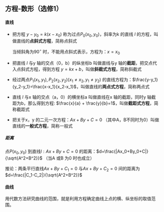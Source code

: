 ## 方程-数形（选修1）

#### 直线

- 把方程 $y-y_0=k(x-x_0)$ 称为过点$P_0(x_0,y_0)$，斜率为k 的直线 $l$ 的方程，叫做直线的**点斜式方程**，简称点斜式

  当倾斜角为$90^\circ$ 时，不能用点斜式表示，方程为：$x=x_0$

- 把直线 $l$ 与y 轴的交点（0，b）的纵坐标b 叫做直线与y 轴的**截距**，把交点代入点斜式方程，得到方程 $y=kx+b$，叫做**斜截式方程**，简称斜截式 

- 经过两点$P_1(x_1,y_1),P_2(x_2,y_2)(x_1\ne x_2,y_1\ne y_2)$  的直线方程为：$\frac{y-y_1}{y_2-y_1}=\frac{x-x_1}{x_2-x_1}$，叫做直线的**两点式方程**，简称两点式

- 直线 $l$ 与x 轴的交点（a，0）的横坐标a 叫做直线在x 轴的截距，同时y 轴截距为b，那么得到方程: $\frac{x}{a} + \frac{y}{b}=1$，叫做**截距式方程**，简称截距式

- 把关于x，y 的二元一次方程：$Ax+By+C=0$ （其中A，B不同时为0）叫做直线的**一般式方程**，简称一般式



##### 距离

点$P(x_0,y_0)$ 到直线$l:Ax+By+C=0$ 的距离：$d=\frac{|Ax_0+By_0+C|}{\sqrt{A^2+B^2}}$ （当A 或B 为0 时也成立）

推论：两条平行直线$Ax+By+C_1=0$ 与$Ax+By+C_2=0$ 间的距离为 $d=\frac{|C_1-C_2|}{\sqrt{A^2+B^2}}$



#### 曲线

用代数方法研究曲线的范围，就是利用方程确定曲线上点的横、纵坐标的取值范围。



